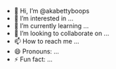 - 👋 Hi, I’m @akabettyboops
- 👀 I’m interested in ...
- 🌱 I’m currently learning ...
- 💞️ I’m looking to collaborate on ...
- 📫 How to reach me ...
- 😄 Pronouns: ...
- ⚡ Fun fact: ...

<!---
akabettyboops/akabettyboops is a ✨ special ✨ repository because its `README.md` (this file) appears on your GitHub profile.
You can click the Preview link to take a look at your changes.
--->
